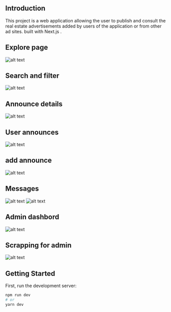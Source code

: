 ## Introduction

This project is a web application allowing the user to publish and consult the real estate advertisements added by users of the application or from other ad sites.  built with Next.js . 

## Explore page
![alt text](https://github.com/MarouaneBenbetka/real_estate_website/blob/main/screenshots/crudAnnonces.png)

## Search and filter
![alt text](https://github.com/MarouaneBenbetka/real_estate_website/blob/main/screenshots/recherche_filtre.png)

## Announce details
![alt text](https://github.com/MarouaneBenbetka/real_estate_website/blob/main/screenshots/annonceDetails.png)

## User announces 
![alt text](https://github.com/MarouaneBenbetka/real_estate_website/blob/main/screenshots/mesAnnonces.png)

## add announce
![alt text](https://github.com/MarouaneBenbetka/real_estate_website/blob/main/screenshots/addAnnonce.png)

## Messages
![alt text](https://github.com/MarouaneBenbetka/real_estate_website/blob/main/screenshots/messages1.png)
![alt text](https://github.com/MarouaneBenbetka/real_estate_website/blob/main/screenshots/message2.png)

## Admin dashbord
![alt text](https://github.com/MarouaneBenbetka/real_estate_website/blob/main/screenshots/dashbord.png)

## Scrapping for admin
![alt text](https://github.com/MarouaneBenbetka/real_estate_website/blob/main/screenshots/scrap.png)



## Getting Started

First, run the development server:

```bash
npm run dev
# or
yarn dev
```


